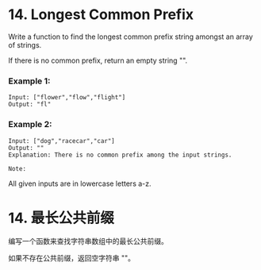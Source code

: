 # 14. Longest Common Prefix

Write a function to find the longest common prefix string amongst an array of strings.

If there is no common prefix, return an empty string "".

### Example 1:

```
Input: ["flower","flow","flight"]
Output: "fl"
```

### Example 2:

```
Input: ["dog","racecar","car"]
Output: ""
Explanation: There is no common prefix among the input strings.
```

`Note:`

All given inputs are in lowercase letters a-z.

# 14. 最长公共前缀

编写一个函数来查找字符串数组中的最长公共前缀。

如果不存在公共前缀，返回空字符串 ""。